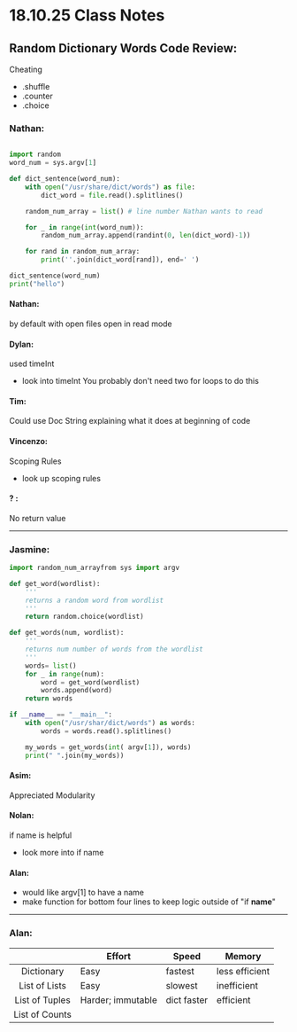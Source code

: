 # 18.10.25 Class Notes

## Random Dictionary Words Code Review:

Cheating
- .shuffle
- .counter
- .choice

### Nathan:
```python

import random
word_num = sys.argv[1]

def dict_sentence(word_num):
    with open("/usr/share/dict/words") as file:
        dict_word = file.read().splitlines()

    random_num_array = list() # line number Nathan wants to read

    for _ in range(int(word_num)):
        random_num_array.append(randint(0, len(dict_word)-1))

    for rand in random_num_array:
        print(''.join(dict_word[rand]), end=' ')

dict_sentence(word_num)
print("hello")
```

#### Nathan:
by default with open files open in read mode

#### Dylan:
used timeInt
- look into timeInt
You probably don't need two for loops to do this

#### Tim:
Could use Doc String explaining what it does at beginning of code

#### Vincenzo:
Scoping Rules
- look up scoping rules

#### ? :
No return value

---

### Jasmine:

```python
import random_num_arrayfrom sys import argv

def get_word(wordlist):
    '''
    returns a random word from wordlist
    '''
    return random.choice(wordlist)

def get_words(num, wordlist):
    '''
    returns num number of words from the wordlist
    '''
    words= list()
    for _ in range(num):
        word = get_word(wordlist)
        words.append(word)
    return words

if __name__ == "__main__":
    with open("/usr/shar/dict/words") as words:
        words = words.read().splitlines()

    my_words = get_words(int( argv[1]), words)
    print(" ".join(my_words))

```

#### Asim:
Appreciated Modularity

#### Nolan:
if name is helpful
- look more into if name

#### Alan:
- would like argv[1] to have a name
- make function for bottom four lines to keep logic outside of "if __name__"

---

### Alan:

|                | Effort            | Speed     |Memory        |
|:--------------:| ----------------- |--------   |--------------|
| Dictionary     | Easy              |fastest    |less efficient|
| List of Lists  | Easy              |slowest    |inefficient   |
| List of Tuples | Harder; immutable |dict faster|efficient     |
| List of Counts |                   |           |              |
